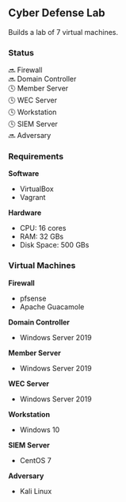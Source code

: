 ## Cyber Defense Lab
Builds a lab of 7 virtual machines. 

### Status
:soon: Firewall  
:soon: Domain Controller  
:clock4: Member Server  
:clock4: WEC Server  
:clock4: Workstation  
:clock4: SIEM Server  
:soon: Adversary

### Requirements
**Software**
* VirtualBox
* Vagrant

**Hardware**
* CPU: 16 cores
* RAM: 32 GBs
* Disk Space: 500 GBs 

### Virtual Machines
**Firewall**  
* pfsense
* Apache Guacamole

**Domain Controller**  
* Windows Server 2019

**Member Server**  
* Windows Server 2019

**WEC Server**  
* Windows Server 2019

**Workstation**  
* Windows 10

**SIEM Server**  
* CentOS 7

**Adversary**  
* Kali Linux